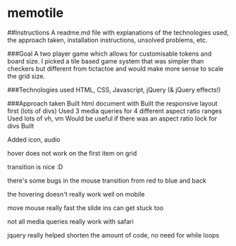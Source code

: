 # memotile

##Instructions
A readme.md file with explanations of the technologies used, the approach taken, installation instructions, unsolved problems, etc.

###Goal
A two player game which allows for customisable tokens and board size.
I picked a tile based game system that was simpler than checkers
but different from tictactoe and would make more sense to scale the grid size.

###Technologies used
HTML, CSS, Javascript, jQuery (& jQuery effects!)

###Approach taken
Built html document with 
Built the responsive layout first (lots of divs)
  Used 3 media queries for 4 different aspect ratio ranges
  Used lots of vh, vm
  Would be useful if there was an aspect ratio lock for divs
Built 

Added icon, audio



hover does not work on the first item on grid

transition is nice :D

there's some bugs in the mouse transition from red to blue and back

the hovering doesn't really work well on mobile

move mouse really fast the slide ins can get stuck too

not all media queries really work with safari

jquery really helped shorten the amount of code,
no need for while loops